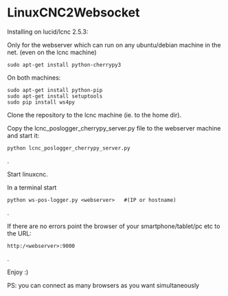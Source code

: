 LinuxCNC2Websocket
==================

Installing on lucid/lcnc 2.5.3:

Only for the webserver which can run on any ubuntu/debian machine in the net. (even on the lcnc machine)

	sudo apt-get install python-cherrypy3
	
On both machines:

	sudo apt-get install python-pip
	sudo apt-get install setuptools
	sudo pip install ws4py


Clone the repository to the lcnc machine (ie. to the home dir).

Copy the lcnc_poslogger_cherrypy_server.py file to the webserver machine and start it:

	python lcnc_poslogger_cherrypy_server.py
.

Start linuxcnc.

In a terminal start 

	python ws-pos-logger.py <webserver>   #(IP or hostname)

.

If there are no errors point the browser of your smartphone/tablet/pc etc
to the URL:

	http:/<webserver>:9000

.

Enjoy :)

PS: you can connect as many browsers as you want simultaneously
